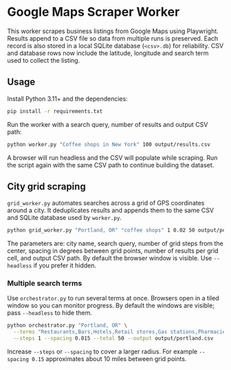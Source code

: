 # Google Maps Scraper Worker

This worker scrapes business listings from Google Maps using Playwright.
Results append to a CSV file so data from multiple runs is preserved.
Each record is also stored in a local SQLite database (`<csv>.db`) for
reliability.
CSV and database rows now include the latitude, longitude and search term used
to collect the listing.

## Usage

Install Python 3.11+ and the dependencies:

```bash
pip install -r requirements.txt
```

Run the worker with a search query, number of results and output CSV path:

```bash
python worker.py "Coffee shops in New York" 100 output/results.csv
```

A browser will run headless and the CSV will populate while scraping. Run the
script again with the same CSV path to continue building the dataset.

## City grid scraping

`grid_worker.py` automates searches across a grid of GPS coordinates around a city. It deduplicates results and appends them to the same CSV and SQLite database used by `worker.py`.

```bash
python grid_worker.py "Portland, OR" "coffee shops" 1 0.02 50 output/portland.csv
```

The parameters are: city name, search query, number of grid steps from the center, spacing in degrees between grid points, number of results per grid cell, and output CSV path.
By default the browser window is visible. Use `--headless` if you prefer it hidden.

### Multiple search terms

Use `orchestrator.py` to run several terms at once. Browsers open in a tiled window so you can monitor progress. By default the windows are visible; pass `--headless` to hide them.

```bash
python orchestrator.py "Portland, OR" \
  --terms "Restaurants,Bars,Hotels,Retail stores,Gas stations,Pharmacies,Automotive,Banks,Healthcare,Professional services,Education,Government offices,Entertainment,Construction,Real estate" \
  --steps 1 --spacing 0.015 --total 50 --output output/portland.csv
```

Increase `--steps` or `--spacing` to cover a larger radius. For example `--spacing 0.15` approximates about 10 miles between grid points.
